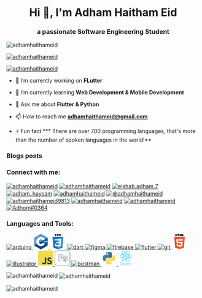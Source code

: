 <h1 align="center">Hi 👋, I'm Adham Haitham Eid</h1>
<h3 align="center">a passionate Software Engineering Student</h3>

<p align="left"> <img src="https://komarev.com/ghpvc/?username=adhamhaithameid&label=Profile%20views&color=0e75b6&style=flat" alt="adhamhaithameid" /> </p>

<p align="left"> <a href="https://github.com/ryo-ma/github-profile-trophy"><img src="https://github-profile-trophy.vercel.app/?username=adhamhaithameid" alt="adhamhaithameid" /></a> </p>

<p align="left"> <a href="https://twitter.com/adhamhaithameid" target="blank"><img src="https://img.shields.io/twitter/follow/adhamhaithameid?logo=twitter&style=for-the-badge" alt="adhamhaithameid" /></a> </p>

- 🔭 I’m currently working on **FLutter**

- 🌱 I’m currently learning **Web Development & Mobile Development**

- 💬 Ask me about **Flutter & Python**

- 📫 How to reach me **adhamhaithameid@gmail.com**

- ⚡ Fun fact *** There are over 700 programming languages, that's more than the number of spoken languages in the world!**

### Blogs posts
<!-- BLOG-POST-LIST:START -->
<!-- BLOG-POST-LIST:END -->

<h3 align="left">Connect with me:</h3>
<p align="left">
<a href="https://twitter.com/adhamhaithameid" target="blank"><img align="center" src="https://raw.githubusercontent.com/rahuldkjain/github-profile-readme-generator/master/src/images/icons/Social/twitter.svg" alt="adhamhaithameid" height="30" width="40" /></a>
<a href="https://linkedin.com/in/adhamhaithameid" target="blank"><img align="center" src="https://raw.githubusercontent.com/rahuldkjain/github-profile-readme-generator/master/src/images/icons/Social/linked-in-alt.svg" alt="adhamhaithameid" height="30" width="40" /></a>
<a href="https://fb.com/elshab.adham.7" target="blank"><img align="center" src="https://raw.githubusercontent.com/rahuldkjain/github-profile-readme-generator/master/src/images/icons/Social/facebook.svg" alt="elshab.adham.7" height="30" width="40" /></a>
<a href="https://instagram.com/adham_haysam" target="blank"><img align="center" src="https://raw.githubusercontent.com/rahuldkjain/github-profile-readme-generator/master/src/images/icons/Social/instagram.svg" alt="adham_haysam" height="30" width="40" /></a>
<a href="https://www.behance.net/adhamhaithameid" target="blank"><img align="center" src="https://raw.githubusercontent.com/rahuldkjain/github-profile-readme-generator/master/src/images/icons/Social/behance.svg" alt="adhamhaithameid" height="30" width="40" /></a>
<a href="https://medium.com/@adhamhaithameid" target="blank"><img align="center" src="https://raw.githubusercontent.com/rahuldkjain/github-profile-readme-generator/master/src/images/icons/Social/medium.svg" alt="@adhamhaithameid" height="30" width="40" /></a>
<a href="https://www.youtube.com/c/adhamhaithameid9813" target="blank"><img align="center" src="https://raw.githubusercontent.com/rahuldkjain/github-profile-readme-generator/master/src/images/icons/Social/youtube.svg" alt="adhamhaithameid9813" height="30" width="40" /></a>
<a href="https://codeforces.com/profile/adhamhaithameid" target="blank"><img align="center" src="https://raw.githubusercontent.com/rahuldkjain/github-profile-readme-generator/master/src/images/icons/Social/codeforces.svg" alt="adhamhaithameid" height="30" width="40" /></a>
<a href="https://www.leetcode.com/adhamhaithameid" target="blank"><img align="center" src="https://raw.githubusercontent.com/rahuldkjain/github-profile-readme-generator/master/src/images/icons/Social/leet-code.svg" alt="adhamhaithameid" height="30" width="40" /></a>
<a href="https://discord.gg/Adhom#0364" target="blank"><img align="center" src="https://raw.githubusercontent.com/rahuldkjain/github-profile-readme-generator/master/src/images/icons/Social/discord.svg" alt="Adhom#0364" height="30" width="40" /></a>
</p>

<h3 align="left">Languages and Tools:</h3>
<p align="left"> <a href="https://www.arduino.cc/" target="_blank" rel="noreferrer"> <img src="https://cdn.worldvectorlogo.com/logos/arduino-1.svg" alt="arduino" width="40" height="40"/> </a> <a href="https://www.w3schools.com/cpp/" target="_blank" rel="noreferrer"> <img src="https://raw.githubusercontent.com/devicons/devicon/master/icons/cplusplus/cplusplus-original.svg" alt="cplusplus" width="40" height="40"/> </a> <a href="https://www.w3schools.com/css/" target="_blank" rel="noreferrer"> <img src="https://raw.githubusercontent.com/devicons/devicon/master/icons/css3/css3-original-wordmark.svg" alt="css3" width="40" height="40"/> </a> <a href="https://dart.dev" target="_blank" rel="noreferrer"> <img src="https://www.vectorlogo.zone/logos/dartlang/dartlang-icon.svg" alt="dart" width="40" height="40"/> </a> <a href="https://www.figma.com/" target="_blank" rel="noreferrer"> <img src="https://www.vectorlogo.zone/logos/figma/figma-icon.svg" alt="figma" width="40" height="40"/> </a> <a href="https://firebase.google.com/" target="_blank" rel="noreferrer"> <img src="https://www.vectorlogo.zone/logos/firebase/firebase-icon.svg" alt="firebase" width="40" height="40"/> </a> <a href="https://flutter.dev" target="_blank" rel="noreferrer"> <img src="https://www.vectorlogo.zone/logos/flutterio/flutterio-icon.svg" alt="flutter" width="40" height="40"/> </a> <a href="https://git-scm.com/" target="_blank" rel="noreferrer"> <img src="https://www.vectorlogo.zone/logos/git-scm/git-scm-icon.svg" alt="git" width="40" height="40"/> </a> <a href="https://www.w3.org/html/" target="_blank" rel="noreferrer"> <img src="https://raw.githubusercontent.com/devicons/devicon/master/icons/html5/html5-original-wordmark.svg" alt="html5" width="40" height="40"/> </a> <a href="https://www.adobe.com/in/products/illustrator.html" target="_blank" rel="noreferrer"> <img src="https://www.vectorlogo.zone/logos/adobe_illustrator/adobe_illustrator-icon.svg" alt="illustrator" width="40" height="40"/> </a> <a href="https://developer.mozilla.org/en-US/docs/Web/JavaScript" target="_blank" rel="noreferrer"> <img src="https://raw.githubusercontent.com/devicons/devicon/master/icons/javascript/javascript-original.svg" alt="javascript" width="40" height="40"/> </a> <a href="https://www.photoshop.com/en" target="_blank" rel="noreferrer"> <img src="https://raw.githubusercontent.com/devicons/devicon/master/icons/photoshop/photoshop-line.svg" alt="photoshop" width="40" height="40"/> </a> <a href="https://postman.com" target="_blank" rel="noreferrer"> <img src="https://www.vectorlogo.zone/logos/getpostman/getpostman-icon.svg" alt="postman" width="40" height="40"/> </a> <a href="https://www.python.org" target="_blank" rel="noreferrer"> <img src="https://raw.githubusercontent.com/devicons/devicon/master/icons/python/python-original.svg" alt="python" width="40" height="40"/> </a> <a href="https://reactjs.org/" target="_blank" rel="noreferrer"> <img src="https://raw.githubusercontent.com/devicons/devicon/master/icons/react/react-original-wordmark.svg" alt="react" width="40" height="40"/> </a> </p>

<p><img align="left" src="https://github-readme-stats.vercel.app/api/top-langs?username=adhamhaithameid&show_icons=true&locale=en&layout=compact" alt="adhamhaithameid" /></p>

<p>&nbsp;<img align="center" src="https://github-readme-stats.vercel.app/api?username=adhamhaithameid&show_icons=true&locale=en" alt="adhamhaithameid" /></p>

<p><img align="center" src="https://github-readme-streak-stats.herokuapp.com/?user=adhamhaithameid&" alt="adhamhaithameid" /></p>
